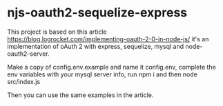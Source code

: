 # njs-oauth2-sequelize-express

This project is based on this article https://blog.logrocket.com/implementing-oauth-2-0-in-node-js/ it's an implementation of oAuth 2 with express, sequelize, mysql and node-oauth2-server.

Make a copy of config.env.example and name it config.env, complete the env variables with your mysql server info, run npm i and then node src/index.js

Then you can use the same examples in the article.
